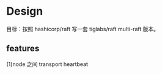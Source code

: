 
# Design
目标：按照 hashicorp/raft 写一套 tiglabs/raft multi-raft 版本。


## features
(1)node 之间 transport heartbeat



